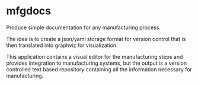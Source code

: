 # mfgdocs
Produce simple documentation for any manufacturing process.

The idea is to create a json/yaml storage format for version control that is then translated into graphviz for visualization.

This application contains a visual editor for the manufacturing steps and provides integration to manufacturing systems, but the output is a version controlled text based repository containing all the information necessary for manufacturing.




